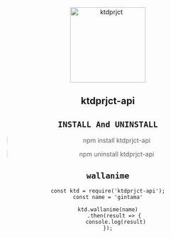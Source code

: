 <div align="center">
<img src="https://i.pinimg.com/originals/c4/c6/fb/c4c6fb0469f227a4d297c68059dc950d.jpg" alt="ktdprjct" width="170" />

## ktdprjct-api

## ```INSTALL And UNINSTALL```
> npm install ktdprjct-api
 
> npm uninstall ktdprjct-api


## ```wallanime```
``` 
const ktd = require('ktdprjct-api');
const name = 'gintama'

ktd.wallanime(name)
    .then(result => {
     console.log(result)
});
```